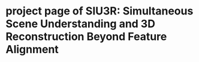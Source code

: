 # project page of SIU3R: Simultaneous Scene Understanding and 3D Reconstruction Beyond Feature Alignment